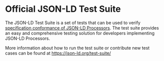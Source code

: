Official JSON-LD Test Suite
===========================

The JSON-LD Test Suite is a set of tests that can be used to verify
[specification conformance of JSON-LD Processors](https://json-ld.org/test-suite/reports/).
The test suite provides an easy and comprehensive testing solution for
developers implementing JSON-LD Processors.

More information about how to run the test suite or contribute new test
cases can be found at https://json-ld.org/test-suite/
